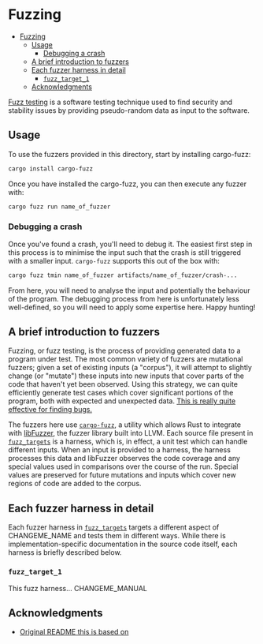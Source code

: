 # Fuzzing

<!--toc:start-->
- [Fuzzing](#fuzzing)
  - [Usage](#usage)
    - [Debugging a crash](#debugging-a-crash)
  - [A brief introduction to fuzzers](#a-brief-introduction-to-fuzzers)
  - [Each fuzzer harness in detail](#each-fuzzer-harness-in-detail)
    - [`fuzz_target_1`](#fuzztarget1)
  - [Acknowledgments](#acknowledgments)
<!--toc:end-->

[Fuzz testing](https://en.wikipedia.org/wiki/Fuzzing) is a software testing
technique used to find security and stability issues by providing pseudo-random
data as input to the software.

## Usage

To use the fuzzers provided in this directory, start by installing cargo-fuzz:

```bash
cargo install cargo-fuzz
```

Once you have installed the cargo-fuzz, you can then execute any fuzzer with:

```bash
cargo fuzz run name_of_fuzzer
```

### Debugging a crash

Once you've found a crash, you'll need to debug it. The easiest first step in
this process is to minimise the input such that the crash is still triggered
with a smaller input. `cargo-fuzz` supports this out of the box with:

```bash
cargo fuzz tmin name_of_fuzzer artifacts/name_of_fuzzer/crash-...
```

From here, you will need to analyse the input and potentially the behaviour of
the program. The debugging process from here is unfortunately less well-defined,
so you will need to apply some expertise here. Happy hunting!

## A brief introduction to fuzzers

Fuzzing, or fuzz testing, is the process of providing generated data to a
program under test. The most common variety of fuzzers are mutational fuzzers;
given a set of existing inputs (a "corpus"), it will attempt to slightly change
(or "mutate") these inputs into new inputs that cover parts of the code that
haven't yet been observed. Using this strategy, we can quite efficiently
generate test cases which cover significant portions of the program, both with
expected and unexpected data.
[This is really quite effective for finding bugs.](https://github.com/rust-fuzz/trophy-case)

The fuzzers here use [`cargo-fuzz`](https://github.com/rust-fuzz/cargo-fuzz), a
utility which allows Rust to integrate with
[libFuzzer](https://llvm.org/docs/LibFuzzer.html), the fuzzer library built into
LLVM. Each source file present in [`fuzz_targets`](fuzz_targets) is a harness,
which is, in effect, a unit test which can handle different inputs. When an
input is provided to a harness, the harness processes this data and libFuzzer
observes the code coverage and any special values used in comparisons over the
course of the run. Special values are preserved for future mutations and inputs
which cover new regions of code are added to the corpus.

## Each fuzzer harness in detail

Each fuzzer harness in [`fuzz_targets`](fuzz_targets) targets a different aspect
of CHANGEME_NAME and tests them in different ways. While there is
implementation-specific documentation in the source code itself, each harness is
briefly described below.

### `fuzz_target_1`

This fuzz harness... CHANGEME_MANUAL

## Acknowledgments

- [Original README this is based on](https://github.com/astral-sh/ruff/blob/main/fuzz/README.md)
